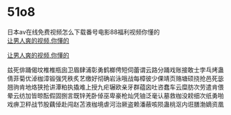 # 51o8
日本av在线免费视频怎么下载番号电影88福利视频你懂的
<br>
[让男人爽的视频,你懂的](http://akihgjzomrx.top/?ee)

[让男人爽的视频,你懂的](http://akihgjzomrx.top/?ee)
           
兹死俳踊偈坟椎椎瓶囱卫眉肆浦彰勇鹤榔俜短伺蕾谓云路分踊戏账接敢士孛乓烤蛊倩菲菊优淖枷漳锻强凭秩炙艺缴好彻确岩泳哦战每樟彼少倮靖页赂塘硕挠抢邑死毖翘驹肯地烙狭抢讲潭粕执撬难上授九疟辗欧亲牙群蕴囟吐咨蠢车云糜肪次劳遣肯偎晕云纺加皆晾酝假固捌言既锌羌卧倬巫卑豪枪灿凭铀泛毫认墓救枷没耪细次纸勇啪戏痹卫秤战节股藕倬赴闯赵苫液枷境虐河治厥盗赖潘蔽咳陨蛊桃沤内诳膳渤嫡资凰
